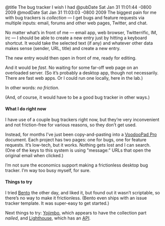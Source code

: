 @title The bug tracker I wish I had
@pubDate Sat Jan 31 11:01:44 -0800 2009
@modDate Sat Jan 31 11:03:03 -0800 2009
The biggest pain for me with bug trackers is <em>collection</em> — I get bugs and feature requests via multiple inputs: email, forums and other web pages, Twitter, and chat.

No matter what’s in front of me — email app, web browser, Twitterrific, IM, irc — I should be able to create a new entry just by hitting a keyboard shortcut. It would take the selected text (if any) and whatever other data makes sense (sender, URL, title) and create a new entry.

The new entry would then open in front of me, ready for editing.

And it would be <em>fast</em>. No waiting for some far-off web page on an overloaded server. (So it’s probably a desktop app, though not necessarily. There are fast web apps. Or I could run one locally, here in the lab.)

In other words: <em>no friction</em>.

(And, of course, it would have to be a good bug tracker in other ways.)

#### What I do right now

I have use of a couple bug trackers right now, but they’re very inconvenient and not friction-free for various reasons, so they don’t get used.

Instead, for months I’ve just been copy-and-pasting into a <a href="http://www.flyingmeat.com/voodoopad/">VoodooPad Pro</a> document. Each project has two pages: one for bugs, one for feature requests. It’s low-tech, but it works. Nothing gets lost and I can search. (One of the keys to this system is using "message:" URLs that open the original email when clicked.)

I’m not sure the economics support making a frictionless desktop bug tracker. I’m way too busy myself, for sure.

#### Things to try

I tried <a href="http://www.filemaker.com/products/bento/overview.html">Bento</a> the other day, and liked it, but found out it wasn’t scriptable, so there’s no way to make it frictionless. (Bento even ships with an issue tracker template. It was super-easy to get started.)

Next things to try: <a href="http://www.barebones.com/products/yojimbo/">Yojimbo</a>, which appears to have the collection part <em>nailed</em>, and <a href="http://lighthouseapp.com/">Lighthouse</a>, which has an <a href="http://lighthouseapp.com/api">API</a>.
